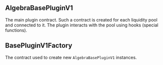 ## AlgebraBasePluginV1

The main plugin contract. Such a contract is created for each liquidity pool and connected to it. The plugin interacts with the pool using hooks (special functions).

## BasePluginV1Factory

The contract used to create new `AlgebraBasePluginV1` instances. 